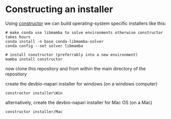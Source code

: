 # Constructing an installer

Using [constructor](https://github.com/conda/constructor) we can build operating-system specific installers like this:

```
# make conda use libmamba to solve environments otherwise constructor takes hours
conda install -n base conda-libmamba-solver
conda config --set solver libmamba

# install constructor (preferrably into a new environment)
mamba install constructor
```

now clone this repository and from within the main directory of the repository

create the devbio-napari installer for windows (on a windows computer)

```
constructor installer\Win
```

alternatively, create the devbio-napari installer for Mac OS (on a Mac)

```
constructor installer/Mac
```